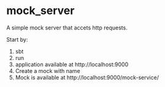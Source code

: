 # mock_server

A simple mock server that accets http requests. 

Start by:
1) sbt
2) run
3) application available at http://localhost:9000
4) Create a mock with name <name>
5) Mock is available at http://localhost:9000/mock-service/<name>


